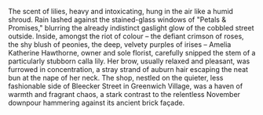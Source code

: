 The scent of lilies, heavy and intoxicating, hung in the air like a humid shroud.  Rain lashed against the stained-glass windows of "Petals & Promises," blurring the already indistinct gaslight glow of the cobbled street outside.  Inside, amongst the riot of colour – the defiant crimson of roses, the shy blush of peonies, the deep, velvety purples of irises –  Amelia Katherine Hawthorne, owner and sole florist, carefully snipped the stem of a particularly stubborn calla lily.  Her brow, usually relaxed and pleasant, was furrowed in concentration, a stray strand of auburn hair escaping the neat bun at the nape of her neck.  The shop, nestled on the quieter, less fashionable side of  Bleecker Street in Greenwich Village, was a haven of warmth and fragrant chaos, a stark contrast to the relentless November downpour hammering against its ancient brick façade.
